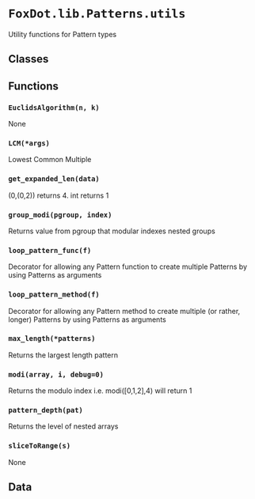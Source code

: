 # `FoxDot.lib.Patterns.utils`

Utility functions for Pattern types 

## Classes

## Functions

### `EuclidsAlgorithm(n, k)`

None

### `LCM(*args)`

Lowest Common Multiple 

### `get_expanded_len(data)`

(0,(0,2)) returns 4. int returns 1 

### `group_modi(pgroup, index)`

Returns value from pgroup that modular indexes nested groups 

### `loop_pattern_func(f)`

Decorator for allowing any Pattern function to create
multiple Patterns by using Patterns as arguments 

### `loop_pattern_method(f)`

Decorator for allowing any Pattern method to create
multiple (or rather, longer) Patterns by using Patterns as arguments 

### `max_length(*patterns)`

Returns the largest length pattern 

### `modi(array, i, debug=0)`

Returns the modulo index i.e. modi([0,1,2],4) will return 1 

### `pattern_depth(pat)`

Returns the level of nested arrays 

### `sliceToRange(s)`

None

## Data

